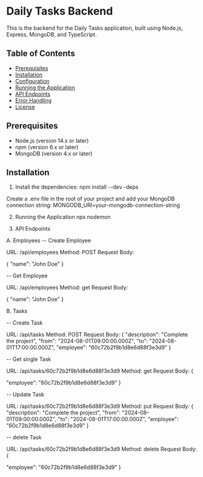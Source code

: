 # Daily Tasks Backend

This is the backend for the Daily Tasks application, built using Node.js, Express, MongoDB, and TypeScript.

## Table of Contents

- [Prerequisites](#prerequisites)
- [Installation](#installation)
- [Configuration](#configuration)
- [Running the Application](#running-the-application)
- [API Endpoints](#api-endpoints)
- [Error Handling](#error-handling)
- [License](#license)

## Prerequisites

- Node.js (version 14.x or later)
- npm (version 6.x or later)
- MongoDB (version 4.x or later)

## Installation

1. Install the dependencies:
 npm install --dev -deps

Create a .env file in the root of your project and add your MongoDB connection string: MONGODB_URI=your-mongodb-connection-string

2. Running the Application
npx nodemon


3. API Endpoints

A. Employees
-- Create Employee

URL: /api/employees
Method: POST
Request Body:

{
  "name": "John Doe"
}

-- Get Employee

URL: /api/employees
Method: get
Request Body:

{
  "name": "John Doe"
}


B. Tasks

-- Create Task

URL: /api/tasks
Method: POST
Request Body:
{
  "description": "Complete the project",
  "from": "2024-08-01T09:00:00.000Z",
  "to": "2024-08-01T17:00:00.000Z",
  "employee": "60c72b2f9b1d8e6d88f3e3d9"
}

-- Get single Task

URL: /api/tasks/60c72b2f9b1d8e6d88f3e3d9
Method: get
Request Body:
{

  "employee": "60c72b2f9b1d8e6d88f3e3d9"
}


-- Update Task

URL: /api/tasks/60c72b2f9b1d8e6d88f3e3d9
Method: put
Request Body:
{
  "description": "Complete the project",
  "from": "2024-08-01T09:00:00.000Z",
  "to": "2024-08-01T17:00:00.000Z",
  "employee": "60c72b2f9b1d8e6d88f3e3d9"
}

-- delete Task

URL: /api/tasks/60c72b2f9b1d8e6d88f3e3d9
Method: delete
Request Body:
{

  "employee": "60c72b2f9b1d8e6d88f3e3d9"
}
